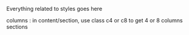 Everything related to styles goes here

columns :
in content/section, use class c4 or c8 to get 4 or 8 columns sections
